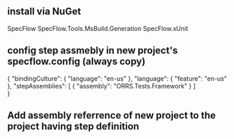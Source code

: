 ## install via NuGet
SpecFlow
SpecFlow.Tools.MsBuild.Generation
SpecFlow.xUnit

## config step assmebly in new project's specflow.config (always copy)
{
  "bindingCulture": {
    "language": "en-us"
  },
  "language": {
    "feature": "en-us"
  },
  "stepAssemblies": [
    { "assembly": "ORRS.Tests.Framework" }
  ]  
}
  
## Add assembly referrence of new project to the project having step definition